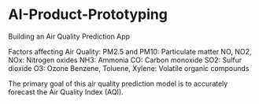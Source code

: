 # AI-Product-Prototyping
Building an Air Quality Prediction App

Factors affecting Air Quality:
PM2.5 and PM10: Particulate matter
NO, NO2, NOx: Nitrogen oxides
NH3: Ammonia
CO: Carbon monoxide
SO2: Sulfur dioxide
O3: Ozone
Benzene, Toluene, Xylene: Volatile organic compounds

The primary goal of this air quality prediction model is to accurately forecast the Air Quality Index (AQI).

